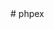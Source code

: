 <html>
 <head>
  <title>Loo Ot World</title>
 </head>
 
 <body>
 
  <?php echo "hello world"; ?># phpex
